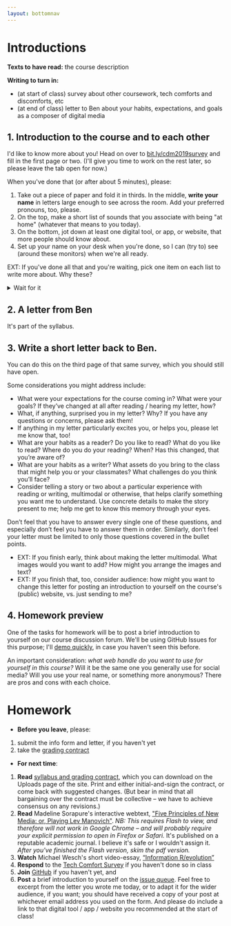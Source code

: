 ```yaml
---
layout: bottomnav
---
```



# Introductions
**Texts to have read:** the course description

**Writing to turn in:**

* (at start of class) survey about other coursework, tech comforts and discomforts, etc
* (at end of class) letter to Ben about your habits, expectations, and goals as a composer of digital media

## 1. Introduction to the course and to each other
<div class="alert alert-success">
I'd like to know more about you! Head on over to <a href="http://bit.ly/cdm2019survey">bit.ly/cdm2019survey</a> and fill in the first page or two. (I'll give you time to work on the rest later, so please leave the tab open for now.)
</div>

When you've done that (or after about 5 minutes), please:

1. Take out a piece of paper and fold it in thirds. In the middle, **write your name** in letters large enough to see across the room. Add your preferred pronouns, too, please.
2. On the top, make a short list of sounds that you associate with being "at home" (whatever that means to you today).
3. On the bottom, jot down at least one digital tool, or app, or website, that more people should know about.
4. Set up your name on your desk when you're done, so I can (try to) see (around these monitors) when we're all ready.

EXT: If you've done all that and you're waiting, pick one item on each list to write more about. Why these?

<details>
  <summary>Wait for it</summary>

  <em>Yup, it's introduction time!</em> Let's share these around the room, as a way of meeting and greeting each other – and picking up some digital suggestions along the way. (Later, I'll ask you to post your recommendations as part of your first contribution to our class discussion forum.) Just one item from each list should do the trick.
</details>

## 2. A letter from Ben
It's part of the syllabus.

## 3. Write a short letter back to Ben.
You can do this on the third page of that same survey, which you should still have open.

Some considerations you might address include:

* What were your expectations for the course coming in? What were your goals? If they’ve changed at all after reading / hearing my letter, how?
* What, if anything, surprised you in my letter? Why? If you have any questions or concerns, please ask them!
* If anything in my letter particularly excites you, or helps you, please let me know that, too!
* What are your habits as a reader? Do you like to read? What do you like to read? Where do you do your reading? When? Has this changed, that you’re aware of?
* What are your habits as a writer? What assets do you bring to the class that might help you or your classmates? What challenges do you think you’ll face?
* Consider telling a story or two about a particular experience with reading or writing, multimodal or otherwise, that helps clarify something you want me to understand. Use concrete details to make the story present to me; help me get to know this memory through your eyes.

Don’t feel that you have to answer every single one of these questions, and especially don’t feel you have to answer them in order. Similarly, don’t feel your letter must be limited to only those questions covered in the bullet points.

* EXT: If you finish early, think about making the letter multimodal. What images would you want to add? How might you arrange the images and text?
* EXT: If you finish that, too, consider audience: how might you want to change this letter for posting an introduction to yourself on the course's (public) website, vs. just sending to me?

## 4. Homework preview
One of the tasks for homework will be to post a brief introduction to yourself on our course discussion forum. We'll be using GitHub Issues for this purpose; I'll <a href="{{site.github.repository_url}}/issues/1">demo quickly</a>, in case you haven't seen this before.

<div class="alert alert-info">
An important consideration: <em>what web handle do you want to use for yourself in this course?</em> Will it be the same one you generally use for social media? Will you use your real name, or something more anonymous? There are pros and cons with each choice.
</div>


# Homework

* **Before you leave**, please:
 1. submit the info form and letter, if you haven't yet
 2. take the [grading contract](https://github.com/pitt-cdm/miller2019spring/blob/gh-pages/uploads/miller-2019spring-composingdigitalmedia-gradingcontract.docx)
* **For next time**:
 1. **Read** [syllabus and grading contract]({{site.github.url}}/uploads.md), which you can download on the Uploads page of the site. Print and either initial-and-sign the contract, or come back with suggested changes. (But bear in mind that all bargaining over the contract must be collective – we have to achieve consensus on any revisions.)
 2. **Read** Madeline Sorapure's interactive webtext, ["Five Principles of New Media: or, Playing Lev Manovich"](http://kairos.technorhetoric.net/8.2/binder2.html?coverweb/sorapure/index.htm). *NB: This requires Flash to view, and therefore will not work in Google Chrome – and will probably require your explicit permission to open in Firefox or Safari.* It's published on a reputable academic journal. I believe it's safe or I wouldn't assign it. *After you've finished the Flash version, skim the pdf version.*
 3. **Watch** Michael Wesch's short video-essay, [“Information R/evolution”](http://www.youtube.com/watch?v=-4CV05HyAbM)
 4. **Respond** to the [Tech Comfort Survey](http://bit.ly/cdm2019survey) if you haven't done so in class
 5. **Join** [GitHub](https://github.com/) if you haven't yet, and
 6. **Post** a brief introduction to yourself on the <a href="{{site.github.repository_url}}/issues/1">issue queue</a>. Feel free to excerpt from the letter you wrote me today, or to adapt it for the wider audience, if you want; you should have received a copy of your post at whichever email address you used on the form. And please do include a link to that digital tool / app / website you recommended at the start of class!
